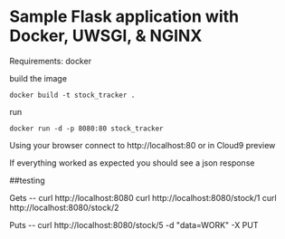 # Sample Flask application with Docker, UWSGI, & NGINX

Requirements: docker

build the image
```
docker build -t stock_tracker .
```

run
```
docker run -d -p 8080:80 stock_tracker
```

Using your browser connect to http://localhost:80 or in Cloud9 preview

If everything worked as expected you should see a json response

##testing

Gets --
curl http://localhost:8080
curl http://localhost:8080/stock/1
curl http://localhost:8080/stock/2


Puts --
curl http://localhost:8080/stock/5 -d "data=WORK" -X PUT



